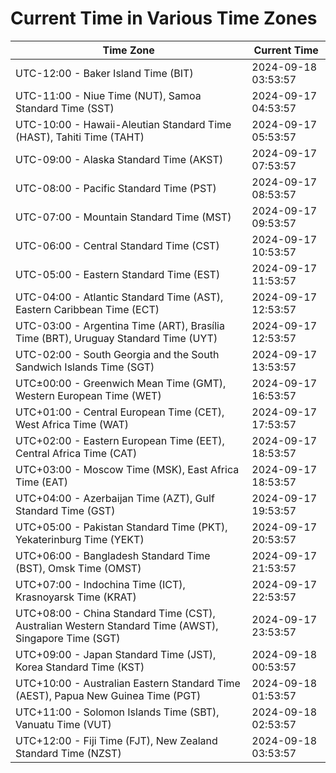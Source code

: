 # Current Time in Various Time Zones

| Time Zone | Current Time |
|-----------|--------------|
| UTC-12:00 - Baker Island Time (BIT) | 2024-09-18 03:53:57 |
| UTC-11:00 - Niue Time (NUT), Samoa Standard Time (SST) | 2024-09-17 04:53:57 |
| UTC-10:00 - Hawaii-Aleutian Standard Time (HAST), Tahiti Time (TAHT) | 2024-09-17 05:53:57 |
| UTC-09:00 - Alaska Standard Time (AKST) | 2024-09-17 07:53:57 |
| UTC-08:00 - Pacific Standard Time (PST) | 2024-09-17 08:53:57 |
| UTC-07:00 - Mountain Standard Time (MST) | 2024-09-17 09:53:57 |
| UTC-06:00 - Central Standard Time (CST) | 2024-09-17 10:53:57 |
| UTC-05:00 - Eastern Standard Time (EST) | 2024-09-17 11:53:57 |
| UTC-04:00 - Atlantic Standard Time (AST), Eastern Caribbean Time (ECT) | 2024-09-17 12:53:57 |
| UTC-03:00 - Argentina Time (ART), Brasília Time (BRT), Uruguay Standard Time (UYT) | 2024-09-17 12:53:57 |
| UTC-02:00 - South Georgia and the South Sandwich Islands Time (SGT) | 2024-09-17 13:53:57 |
| UTC±00:00 - Greenwich Mean Time (GMT), Western European Time (WET) | 2024-09-17 16:53:57 |
| UTC+01:00 - Central European Time (CET), West Africa Time (WAT) | 2024-09-17 17:53:57 |
| UTC+02:00 - Eastern European Time (EET), Central Africa Time (CAT) | 2024-09-17 18:53:57 |
| UTC+03:00 - Moscow Time (MSK), East Africa Time (EAT) | 2024-09-17 18:53:57 |
| UTC+04:00 - Azerbaijan Time (AZT), Gulf Standard Time (GST) | 2024-09-17 19:53:57 |
| UTC+05:00 - Pakistan Standard Time (PKT), Yekaterinburg Time (YEKT) | 2024-09-17 20:53:57 |
| UTC+06:00 - Bangladesh Standard Time (BST), Omsk Time (OMST) | 2024-09-17 21:53:57 |
| UTC+07:00 - Indochina Time (ICT), Krasnoyarsk Time (KRAT) | 2024-09-17 22:53:57 |
| UTC+08:00 - China Standard Time (CST), Australian Western Standard Time (AWST), Singapore Time (SGT) | 2024-09-17 23:53:57 |
| UTC+09:00 - Japan Standard Time (JST), Korea Standard Time (KST) | 2024-09-18 00:53:57 |
| UTC+10:00 - Australian Eastern Standard Time (AEST), Papua New Guinea Time (PGT) | 2024-09-18 01:53:57 |
| UTC+11:00 - Solomon Islands Time (SBT), Vanuatu Time (VUT) | 2024-09-18 02:53:57 |
| UTC+12:00 - Fiji Time (FJT), New Zealand Standard Time (NZST) | 2024-09-18 03:53:57 |
